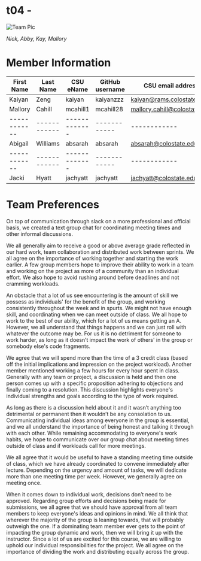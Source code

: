 #  t04 - 







![Team Pic](https://user-images.githubusercontent.com/82910022/131415271-fa530b6c-aac3-4251-a742-f249fc6ff692.jpg)

*Nick, Abby, Kay, Mallory*
#  Member Information

 First Name| Last Name | CSU eName|GitHub username|CSU email address
------------ |------------ | -------------|------------ |------------  
  Kaiyan| Zeng |    kaiyan    |  kaiyanzzz  |kaiyan@rams.colostate.edu 
Mallory |Cahill | mcahill1|mcahill28 |mallory.cahill@colostate.edu 
------------ |------------ | -------------|------------ |------------  
  Abigail | Williams | absarah | absarah | absarah@colostate.edu 
------------ |------------ | -------------|------------ |------------ 
Jacki | Hyatt | jachyatt | jachyatt | jachyatt@colostate.edu


# Team Preferences

On top of communication through slack on a more professional and official basis, we created a text group chat for coordinating meeting times and other informal discussions. 

We all generally aim to receive a good or above average grade reflected in our hard work, team collaboration and distributed work between sprints. We all agree on the importance of working together and starting the work earlier. A few group members hope to improve their ability to work in a team and working on the project as more of a community than an individual effort. We also hope to avoid rushing around before deadlines and not cramming workloads. 

An obstacle that a lot of us see encountering is the amount of skill we possess as individuals' for the benefit of the group, and working consistently  throughout the week and in spurts.
We might not have enough skill, and coordinating when we can meet outside of class. We all hope to work to the best of our ability, which for a lot of us means getting an A. However, we all understand that things happens and we can just roll with whatever the outcome may be.
For us it is no detriment for someone to work harder, as long as it doesn’t impact the work of others' in the group or somebody else's code fragments.

We agree that we will spend more than the time of a 3 credit class (based off the initial implications and impression on the project workload). Another member mentioned working a few hours for every hour spent in class. Generally with any team or project, a discussion is held and then one person comes up with a specific proposition adhering to objections and finally coming to a resolution. This discussion highlights everyone's individual strengths and goals according to the type of work required. 

As long as there is a discussion held about it and it wasn’t anything too detrimental or permanent then it wouldn’t be any consolation to us. Communicating individual ideas among everyone in the group is essential, and we all understand the importance of being honest and talking it through with each other. While remaining accommodating to everyone's work habits, we hope to communicate over our group chat about meeting times outside of class and if workloads call for more meetings.

We all agree that it would be useful to have a standing meeting time outside of class, which we have already coordinated to convene immediately after lecture. Depending on the urgency and amount of tasks, we will dedicate more than one meeting time per week. However, we generally agree on meeting once. 

When it comes down to individual work, decisions don’t need to be approved. Regarding group efforts and decisions being made for submissions, we all agree that we should have approval from all team members to keep everyone's ideas and opinions in mind. We all think that wherever the majority of the group is leaning towards, that will probably outweigh the one. 
If a dominating team member ever gets to the point of impacting the group dynamic and work, then we will bring it up with the instructor. Since a lot of us are excited for this course, we are willing to uphold our individual responsibilities for the project. We all agree on the importance of dividing the work and distributing equally across the group.
